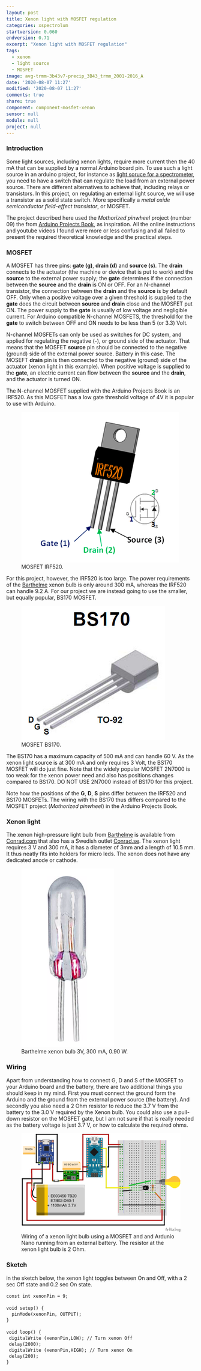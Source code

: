 ```yaml
---
layout: post
title: Xenon light with MOSFET regulation
categories: xspectrolum
startversion: 0.060
endversion: 0.71
excerpt: "Xenon light with MOSFET regulation"
tags:
  - xenon
  - light source
  - MOSFET
image: avg-trmm-3b43v7-precip_3B43_trmm_2001-2016_A
date: '2020-08-07 11:27'
modified: '2020-08-07 11:27'
comments: true
share: true
component: component-mosfet-xenon
sensor: null
module: null
project: null
---
```


### Introduction

Some light sources, including xenon lights, require more current then the 40 mA that can be supplied by a normal Arduino board pin. To use such a light source in an arduino project, for instance as [light soruce for a spectrometer](https://karttur.github.io/spectro/spectrolight), you need to have a switch that can regulate the load from an external power source. There are different alternatives to achieve that, including relays or transistors. In this project, on regulating an external light source, we will use a transistor as a solid state switch. More specifically a _metal oxide semiconductor field-effect transistor_, or MOSFET.

The project described here used the _Mothorized pinwheel_ project (number 09) the from [Arduino Projects Book](https://bastiaanvanhengel.files.wordpress.com/2016/06/arduino_projects_book.pdf), as inspiration. All the online instructions and youtube videos I found were more or less confusing and all failed to present the required theoretical knowledge and the practical steps.

### MOSFET

A MOSFET has three pins: __gate (g)__, __drain (d)__ and __source (s)__. The __drain__ connects to the actuator (the machine or device that is put to work) and the __source__ to the external power supply; the __gate__ determines if the connection between the __source__ and the __drain__ is ON or OFF. For an N-channel transistor, the connection between the __drain__ and the __source__ is by default OFF. Only when a positive voltage over a given threshold is supplied to the __gate__ does the circuit between __source__ and __drain__ close and the MOSFET put ON. The power supply to the __gate__ is usually of low voltage and negligible current. For Arduino compatible N-channel MOSFETS, the threshold for the __gate__ to switch between OFF and ON needs to be less than 5 (or 3.3) Volt.

N-channel MOSFETs can only be used as switches for DC system, and applied for regulating the negative (-), or ground side of the actuator. That means that the MOSFET __source__ pin should be connected to the negative (ground) side of the external power source. Battery in this case. The MOSEFT __drain__ pin is then connected to the negative (ground) side of the actuator (xenon light in this example). When positive voltage is supplied to the __gate__, an electric current can flow between the __source__ and the __drain__, and the actuator is turned ON.

The N-channel MOSFET supplied with the Arduino Projects Book is an IRF520. As this MOSFET has a low gate threshold voltage of 4V it is popular to use with Arduino.

<figure>
<img src="../../images/MOSFET_IRF520.png">
<figcaption> MOSFET IRF520. </figcaption>
</figure>

For this project, however, the IRF520 is too large. The power requirements of the [Barthelme](https://www.barthelme.de) xenon bulb is only around 300 mA, whereas the IRF520 can handle 9.2 A. For our project we are instead going to use the smaller, but equally popular, BS170 MOSFET.

<figure>
<img src="../../images/MOSFET_BS170.png">
<figcaption> MOSFET BS170. </figcaption>
</figure>

The BS170 has a maximum capacity of 500 mA and can handle 60 V. As the xenon light source is at 300 mA and only requires 3 Volt, the BS170 MOSFET will do just fine. Note that the widely popular MOSFET 2N7000 is too weak for the xenon power need and also has positions changes compared to BS170. DO NOT USE 2N7000 instead of BS170 for this project.

Note how the positions of the __G__, __D__, __S__ pins differ between the IRF520 and BS170 MOSFETs. The wiring with the BS170 thus differs compared to the MOSFET project (_Mothorized pinwheel_) in the Arduino Projects Book.

### Xenon light

The xenon high-pressure light bulb from [Barthelme](https://www.barthelme.de) is available from [Conrad.com](https://www.conrad.com) that also has a Swedish outlet [Conrad.se](https://www.conrad.se/p/tru-components-1590267-xenonlampa-3-v-090-w-sockel-bi-pin-127-mm-klar-1-st-1590267). The xenon light requires 3 V and 300 mA, it has a diameter of 3mm and a length of 10.5 mm. It thus neatly fits into holders for micro leds. The xenon does not have any dedicated anode or cathode.

<figure>
<img src="../../images/xenon-barthelme_3V-09W.png">
<figcaption> Barthelme xenon bulb 3V, 300 mA, 0.90 W. </figcaption>
</figure>

### Wiring

Apart from understanding how to connect G, D and S of the MOSFET to your Arduino board and the battery, there are two additional things you should keep in my mind. First you must connect the ground form the Arduino and the ground from the external power source (the battery). And secondly you also need a 2 Ohm resistor to reduce the 3.7 V from the battery to the 3.0 V required by the Xenon bulb. You could also use a pull-down resistor on the MOSFET gate, but I am not sure if that is really needed as the battery voltage is just 3.7 V, or how to calculate the required ohms.

<figure>
<img src="../../images/nano-xenon-mosfet-switch_breaded_bb.png">
<figcaption> Wiring of a xenon light bulb using a MOSFET and and Ardunio Nano running from an external battery. The resistor at the xenon light bulb is 2 Ohm. </figcaption>
</figure>


### Sketch

in the sketch below, the xenon light toggles between On and Off, with a 2 sec Off state and 0.2 sec On state.


```
const int xenonPin = 9;

void setup() {
  pinMode(xenonPin, OUTPUT);
}

void loop() {
 digitalWrite (xenonPin,LOW); // Turn xenon Off
 delay(2000);
 digitalWrite (xenonPin,HIGH); // Turn xenon On
 delay(200);
}
```

